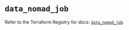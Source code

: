 # `data_nomad_job`

Refer to the Terraform Registry for docs: [`data_nomad_job`](https://registry.terraform.io/providers/hashicorp/nomad/2.1.0/docs/data-sources/job).
